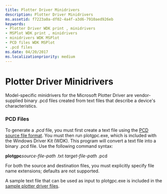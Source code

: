 ```yaml
---
title: Plotter Driver Minidrivers
description: Plotter Driver Minidrivers
ms.assetid: f7223a0a-df02-4a4f-a3d6-7910aed926eb
keywords:
- Plotter Driver WDK print , minidrivers
- MSPlot WDK print , minidrivers
- minidrivers WDK MSPlot
- PCD files WDK MSPlot
- .pcd files
ms.date: 04/20/2017
ms.localizationpriority: medium
---
```


# Plotter Driver Minidrivers





Model-specific minidrivers for the Microsoft Plotter Driver are vendor-supplied binary .pcd files created from text files that describe a device's characteristics.

### <a href="" id="ddk-pcd-files-gg"></a>PCD Files

To generate a .*pcd* file, you must first create a text file using the [PCD source file format](pcd-source-file-format.md). You must then run plotgpc.exe, which is included with the Windows Driver Kit (WDK). This program will convert a text file into a binary .pcd file. Use the following command syntax:

**plotgpc**_source-file-path_ .txt *target-file-path* .pcd

For both the source and destination files, you must explicitly specify file name extensions; defaults are not supported.

A sample text file that can be used as input to plotgpc.exe is included in the [sample plotter driver files](sample-plotter-driver-files.md).

 

 




